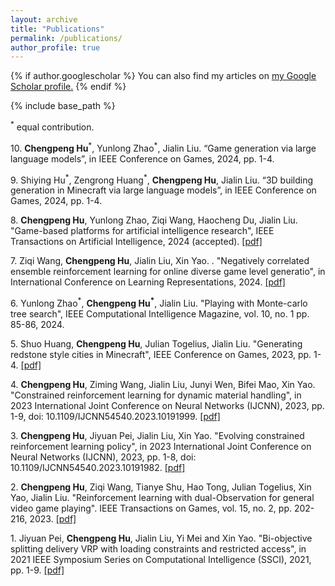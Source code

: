 ```yaml
---
layout: archive
title: "Publications"
permalink: /publications/
author_profile: true
---
```


{% if author.googlescholar %}
  You can also find my articles on <u><a href="{{author.googlescholar}}">my Google Scholar profile</a>.</u>
{% endif %}

{% include base_path %}

<!-- {% assign total_items = site.publications.size %}
{% for post in site.publications reversed %}
    {% assign index = total_items | minus: forloop.index0 %} 
  <p>{{ index }}.     {% assign citation_parts = post.citation | split: ', ' %}
  {% for part in citation_parts %}
    {% if part contains "Chengpeng Hu" %}
      {% if part contains "and Chengpeng Hu" %}
        {% assign authors = part | split: ' and ' %}
        {% for author in authors %}
          {% if author == "Chengpeng Hu" %}
            <strong>{{ author }}</strong>{% unless forloop.last %}, {% endunless %}
          {% else %}
            {{ author }}{% unless forloop.last %}, {% endunless %}
          {% endif %}
        {% endfor %}
      {% else %}
        <strong>{{ part }}</strong>{% unless forloop.last %}, {% endunless %}
      {% endif %}
    {% else %}
      {{ part }}{% unless forloop.last %}, {% endunless %}
    {% endif %}
  {% endfor %} 
  {% if post.paperurl %}
  <a  href="{{ post.paperurl }}"><u>[pdf]</u></a>
        {% else %}
      {% endif %}
  
  </p>
{% endfor %} -->
<p><sup>*</sup> equal contribution.</p>
<!-- <p>9. <b>Chengpeng Hu</b>, Ziming Wang, Jialin Liu and Xin Yao. “Dynamic material handling through adaptive constrained
evolutionary learning”, 2023 (on-going). </p> -->


<p>10. <b>Chengpeng Hu</b><sup>*</sup>, Yunlong Zhao<sup>*</sup>, Jialin Liu. “Game generation via large language models”, in IEEE Conference on Games, 2024, pp. 1-4.
</p>

<p>9. Shiying Hu<sup>*</sup>, Zengrong Huang<sup>*</sup>, <b>Chengpeng Hu</b>, Jialin Liu. “3D building generation in Minecraft via large language models”, in IEEE Conference on Games, 2024, pp. 1-4.
</p>

<p>8. <b>Chengpeng Hu</b>, Yunlong Zhao, Ziqi Wang, Haocheng Du, Jialin Liu. "Game-based platforms for artificial
intelligence research", IEEE Transactions on Artificial Intelligence, 2024 (accepted).
<a href='https://arxiv.org/pdf/2304.13269.pdf'>[pdf]</a>
</p>

<p>7. Ziqi Wang, <b>Chengpeng Hu</b>, Jialin Liu, Xin Yao. . "Negatively correlated ensemble reinforcement learning for online
diverse game level generatio", in International Conference on Learning Representations, 2024.
<a href='https://arxiv.org/pdf/2304.13269.pdf'>[pdf]</a>
</p>

<p>6. Yunlong Zhao<sup>*</sup>, <b>Chengpeng Hu<sup>*</sup></b>, Jialin Liu. "Playing with Monte-carlo tree search", IEEE Computational Intelligence Magazine, vol. 10, no. 1 pp. 85-86, 2024. 
<!-- <a href=>[pdf]</a> -->
</p>

<p>5. Shuo Huang, <b>Chengpeng Hu</b>, Julian Togelius, Jialin Liu. "Generating redstone style cities in Minecraft", IEEE
Conference on Games, 2023, pp. 1-4.  
<a href='https://arxiv.org/pdf/2307.09777.pdf'>[pdf]</a>
</p>



<p>4. <b>Chengpeng Hu</b>, Ziming Wang, Jialin Liu, Junyi Wen, Bifei Mao, Xin Yao. "Constrained reinforcement learning for
dynamic material handling", in 2023 International Joint Conference on Neural Networks (IJCNN), 2023, pp. 1-9, doi: 10.1109/IJCNN54540.2023.10191999.
<a href='https://arxiv.org/pdf/2305.13824.pdf'>[pdf]</a>
</p>

<p>3. <b>Chengpeng Hu</b>, Jiyuan Pei, Jialin Liu, Xin Yao. "Evolving constrained reinforcement learning policy", in 2023
International Joint Conference on Neural Networks (IJCNN), 2023, pp. 1-8, doi: 10.1109/IJCNN54540.2023.10191982.
<a href='https://arxiv.org/pdf/2304.09869.pdf'>[pdf]</a>
 </p>
 
<p>2. <b>Chengpeng Hu</b>, Ziqi Wang, Tianye Shu, Hao Tong, Julian Togelius, Xin Yao, Jialin Liu. "Reinforcement learning
with dual-Observation for general video game playing". IEEE Transactions on Games, vol. 15, no. 2, pp. 202-216, 2023. 
<a href='https://ieeexplore.ieee.org/stamp/stamp.jsp?arnumber=9748033'>[pdf]</a>
</p>
<!-- <p>2.  Hao Tong, Qingquan Zhang, <b>Chengpeng Hu</b>, Xudong Feng, Feng Wu and Jialin Liu. “Simpler is sometimes better:
A dynamic aero-engine calibration study”, in 2022 International Conference on Sensing and Imaging (ICSI).
Springer, Cham, pp. 343-352, 2022.</p> -->
<p>1. Jiyuan Pei, <b>Chengpeng Hu</b>, Jialin Liu, Yi Mei and Xin Yao. "Bi-objective splitting delivery VRP with loading
constraints and restricted access", in 2021 IEEE Symposium Series on Computational Intelligence (SSCI), 2021, pp. 1-9.   
<a href='https://aingames.cn/publication/pdffiles/SSCI2021_3L_SDVRP.pdf'>[pdf]</a>
 </p>